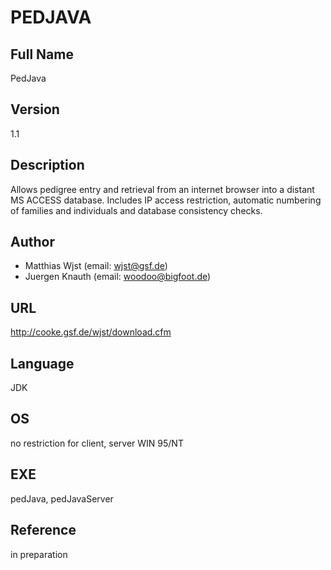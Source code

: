 # PEDJAVA

## Full Name
PedJava

## Version
1.1

## Description
Allows pedigree entry and retrieval from an internet browser into a distant MS ACCESS database. Includes IP access restriction, automatic numbering of families and individuals and database consistency checks.

## Author
* Matthias Wjst (email: wjst@gsf.de)
* Juergen Knauth (email: woodoo@bigfoot.de)

## URL
http://cooke.gsf.de/wjst/download.cfm

## Language
JDK

## OS
no restriction for client, server WIN 95/NT

## EXE
pedJava, pedJavaServer

## Reference
in preparation
